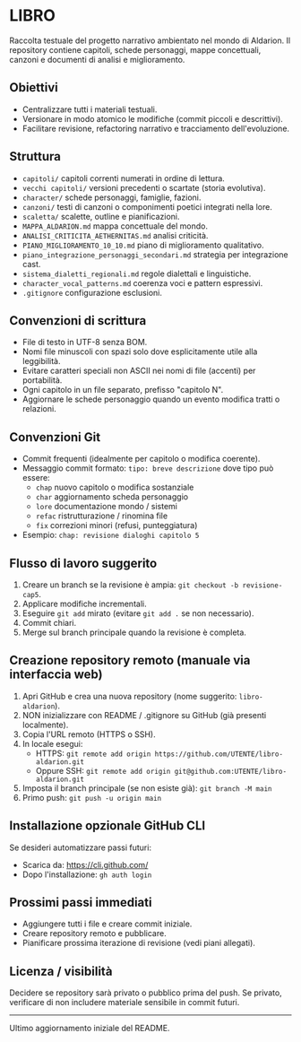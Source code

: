 # LIBRO

Raccolta testuale del progetto narrativo ambientato nel mondo di Aldarion. Il repository contiene capitoli, schede personaggi, mappe concettuali, canzoni e documenti di analisi e miglioramento.

## Obiettivi
- Centralizzare tutti i materiali testuali.
- Versionare in modo atomico le modifiche (commit piccoli e descrittivi).
- Facilitare revisione, refactoring narrativo e tracciamento dell'evoluzione.

## Struttura
- `capitoli/` capitoli correnti numerati in ordine di lettura.
- `vecchi capitoli/` versioni precedenti o scartate (storia evolutiva).
- `character/` schede personaggi, famiglie, fazioni.
- `canzoni/` testi di canzoni o componimenti poetici integrati nella lore.
- `scaletta/` scalette, outline e pianificazioni.
- `MAPPA_ALDARION.md` mappa concettuale del mondo.
- `ANALISI_CRITICITA_AETHERNITAS.md` analisi criticità.
- `PIANO_MIGLIORAMENTO_10_10.md` piano di miglioramento qualitativo.
- `piano_integrazione_personaggi_secondari.md` strategia per integrazione cast.
- `sistema_dialetti_regionali.md` regole dialettali e linguistiche.
- `character_vocal_patterns.md` coerenza voci e pattern espressivi.
- `.gitignore` configurazione esclusioni.

## Convenzioni di scrittura
- File di testo in UTF-8 senza BOM.
- Nomi file minuscoli con spazi solo dove esplicitamente utile alla leggibilità.
- Evitare caratteri speciali non ASCII nei nomi di file (accenti) per portabilità.
- Ogni capitolo in un file separato, prefisso "capitolo N".
- Aggiornare le schede personaggio quando un evento modifica tratti o relazioni.

## Convenzioni Git
- Commit frequenti (idealmente per capitolo o modifica coerente).
- Messaggio commit formato: `tipo: breve descrizione` dove tipo può essere:
  - `chap` nuovo capitolo o modifica sostanziale
  - `char` aggiornamento scheda personaggio
  - `lore` documentazione mondo / sistemi
  - `refac` ristrutturazione / rinomina file
  - `fix` correzioni minori (refusi, punteggiatura)
- Esempio: `chap: revisione dialoghi capitolo 5`

## Flusso di lavoro suggerito
1. Creare un branch se la revisione è ampia: `git checkout -b revisione-cap5`.
2. Applicare modifiche incrementali.
3. Eseguire `git add` mirato (evitare `git add .` se non necessario).
4. Commit chiari.
5. Merge sul branch principale quando la revisione è completa.

## Creazione repository remoto (manuale via interfaccia web)
1. Apri GitHub e crea una nuova repository (nome suggerito: `libro-aldarion`).
2. NON inizializzare con README / .gitignore su GitHub (già presenti localmente).
3. Copia l'URL remoto (HTTPS o SSH).
4. In locale esegui:
   - HTTPS: `git remote add origin https://github.com/UTENTE/libro-aldarion.git`
   - Oppure SSH: `git remote add origin git@github.com:UTENTE/libro-aldarion.git`
5. Imposta il branch principale (se non esiste già): `git branch -M main`
6. Primo push: `git push -u origin main`

## Installazione opzionale GitHub CLI
Se desideri automatizzare passi futuri:
- Scarica da: https://cli.github.com/
- Dopo l'installazione: `gh auth login`

## Prossimi passi immediati
- Aggiungere tutti i file e creare commit iniziale.
- Creare repository remoto e pubblicare.
- Pianificare prossima iterazione di revisione (vedi piani allegati).

## Licenza / visibilità
Decidere se repository sarà privato o pubblico prima del push. Se privato, verificare di non includere materiale sensibile in commit futuri.

---
Ultimo aggiornamento iniziale del README.